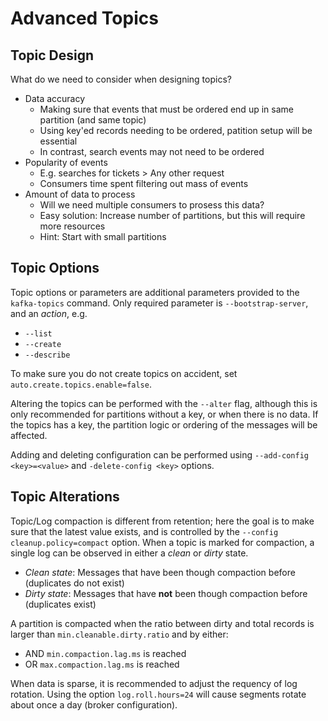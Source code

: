 # Advanced Topics

## Topic Design

What do we need to consider when designing topics?

- Data accuracy
    - Making sure that events that must be ordered end up in same partition (and same topic)
    - Using key'ed records needing to be ordered, patition setup will be essential
    - In contrast, search events may not need to be ordered
- Popularity of events
    - E.g. searches for tickets > Any other request
    - Consumers time spent filtering out mass of events
- Amount of data to process
    - Will we need multiple consumers to prosess this data?
    - Easy solution: Increase number of partitions, but this will require more resources
    - Hint: Start with small partitions

## Topic Options

Topic options or parameters are additional parameters provided to the `kafka-topics` command. Only required parameter
is `--bootstrap-server`, and an *action*, e.g.

- `--list`
- `--create`
- `--describe`

To make sure you do not create topics on accident, set `auto.create.topics.enable=false`.

Altering the topics can be performed with the `--alter` flag, although this is only recommended for partitions without a
key, or when there is no data. If the topics has a key, the partition logic or ordering of the messages will be
affected.

Adding and deleting configuration can be performed using `--add-config <key>=<value>` and `-delete-config <key>`
options.

## Topic Alterations

Topic/Log compaction is different from retention; here the goal is to make sure that the latest value exists, and is
controlled by the `--config cleanup.policy=compact` option. When a topic is marked for compaction, a single log can be
observed in either a *clean* or *dirty* state.

- *Clean state*: Messages that have been though compaction before (duplicates do not exist)
- *Dirty state*: Messages that have **not** been though compaction before (duplicates exist)

A partition is compacted when the ratio between dirty and total records is larger than `min.cleanable.dirty.ratio` and
by either:

- AND `min.compaction.lag.ms` is reached
- OR `max.compaction.lag.ms` is reached

When data is sparse, it is recommended to adjust the requency of log rotation. Using the option `log.roll.hours=24` will
cause segments rotate about once a day (broker configuration).
